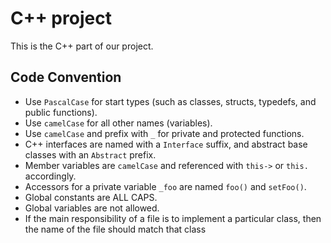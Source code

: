 # C++ project

This is the C++ part of our project.


## Code Convention

- Use `PascalCase` for start types (such as classes, structs, typedefs, and public functions).
- Use `camelCase` for all other names (variables).
- Use `camelCase` and prefix with `_` for private and protected functions.
- C++ interfaces are named with a `Interface` suffix, and abstract base classes with an `Abstract` prefix.
- Member variables are `camelCase` and referenced with `this->` or `this.` accordingly.
- Accessors for a private variable `_foo` are named `foo()` and `setFoo()`.
- Global constants are ALL CAPS.
- Global variables are not allowed.
- If the main responsibility of a file is to implement a particular class, then the name of the file should match that class

